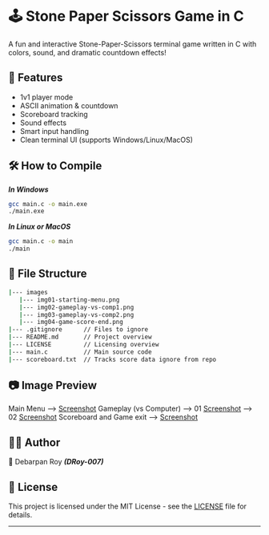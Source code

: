 # 🕹️ Stone Paper Scissors Game in C

A fun and interactive Stone-Paper-Scissors terminal game written in C with colors, sound, and dramatic countdown effects!


## 🚀 Features

- 1v1 player mode
- ASCII animation & countdown
- Scoreboard tracking
- Sound effects
- Smart input handling
- Clean terminal UI (supports Windows/Linux/MacOS)


## 🛠️ How to Compile

**_In Windows_**
```bash
gcc main.c -o main.exe
./main.exe
```

**_In Linux or MacOS_**
```bash
gcc main.c -o main
./main
```


## 📁 File Structure

```bash
|--- images
   |--- img01-starting-menu.png
   |--- img02-gameplay-vs-comp1.png
   |--- img03-gameplay-vs-comp2.png
   |--- img04-game-score-end.png
|--- .gitignore      // Files to ignore
|--- README.md       // Project overview
|--- LICENSE         // Licensing overview
|--- main.c          // Main source code
|--- scoreboard.txt  // Tracks score data ignore from repo
```


## 📷 Image Preview

Main Menu --> [Screenshot](images/img01-starting-menu.png)
Gameplay (vs Computer) --> 01 [Screenshot](images/img02-gameplay-vs-comp1.png)
                       --> 02 [Screenshot](images/img03-gameplay-vs-comp2.png)
Scoreboard and Game exit --> [Screenshot](images/img04-game-score-end.png)


## 🙋‍♂️ Author

👤 Debarpan Roy **_(DRoy-007)_**


## 📜 License

This project is licensed under the MIT License - see the [LICENSE](https://github.com/DRoy-007/Stone-Paper-Scissor_Game_in_C/blob/main/LICENSE) file for details.

-------------------------------------------------------------------------------------------------------------------
